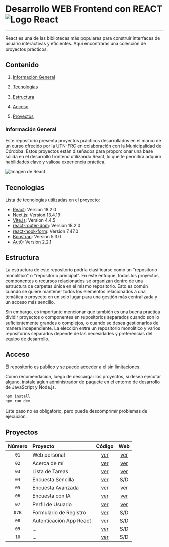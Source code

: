 # Desarrollo WEB Frontend con REACT ![Logo React](https://api.iconify.design/logos:react.svg)

***
React es una de las bibliotecas más populares para construir interfaces de usuario interactivas y eficientes. Aquí encontrarás una colección de proyectos prácticos.

## Contenido

1. [Información General](#información-general)

2. [Tecnologias](#tecnologias)

3. [Estructura](#estructura)

4. [Acceso](#acceso)

5. [Proyectos](#proyectos)

### Información General

Este repositorio presenta proyectos prácticos desarrollados en el marco de un curso ofrecido por la UTN-FRC en colaboración con la Municipalidad de Córdoba. Estos proyectos están diseñados para proporcionar una base sólida en el desarrollo frontend utilizando React, lo que te permitirá adquirir habilidades clave y valiosa experiencia práctica.

![Imagen de React](https://upload.wikimedia.org/wikipedia/commons/1/18/React_Native_Logo.png)

## Tecnologias

Lista de tecnologías utilizadas en el proyecto:

* [React](https://es.react.dev/): Version 18.2.0
* [Next.js](https://nextjs.org/): Version 13.4.19
* [Vite.js](https://vitejs.dev/): Version 4.4.5
* [react-router-dom](https://reactrouter.com/en/main): Version 18.2.0
* [react-hook-form](https://react-hook-form.com/): Version 7.47.0
* [Boostrap](https://getbootstrap.com/): Version 5.3.0
* [Aut0](https://auth0.com/): Version 2.2.1

## Estructura

La estructura de este repositorio podría clasificarse como un "repositorio monolítico" o "repositorio principal". En este enfoque, todos los proyectos, componentes o recursos relacionados se organizan dentro de una estructura de carpetas única en el mismo repositorio. Esto es común cuando se quiere mantener todos los elementos relacionados a una temática o proyecto en un solo lugar para una gestión más centralizada y un acceso más sencillo.

Sin embargo, es importante mencionar que también es una buena práctica dividir proyectos o componentes en repositorios separados cuando son lo suficientemente grandes o complejos, o cuando se desea gestionarlos de manera independiente. La elección entre un repositorio monolítico y varios repositorios separados depende de las necesidades y preferencias del equipo de desarrollo.

## Acceso

El repositorio es publico y se puede acceder a el sin limitaciones.

Como recomendacion, luego de descargar los proyectos, si desea ejecutar alguno, instale aglun administrador de paquete en el entorno de desarrollo de JavaScript y Node.js.

```cmd
npm install
npm run dev
```

Este paso no es obligatorio, pero puede descomprimir problemas de ejecución.

## Proyectos

| Número | Proyecto | Código | Web |
| :---: | :--- | :---: | :---: |
| `01` | Web personal | [ver](https://github.com/Lombardimn/Frontend-Developer-React/tree/main/projects/01-web_personal) | [ver](https://01-web-personal.netlify.app) |
| `02` | Acerca de mí | [ver](https://github.com/Lombardimn/Frontend-Developer-React/tree/main/projects/02-acerca_de_mi) | [ver](https://02-acerca-de-mi.netlify.app) |
| `03` | Lista de Tareas | [ver](https://github.com/Lombardimn/Frontend-Developer-React/tree/main/projects/03-lista_tareas) | [ver](https://03-lista-tareas.netlify.app) |
| `04` | Encuesta Sencilla | [ver](https://github.com/Lombardimn/Frontend-Developer-React/tree/main/projects/04-actividad_encuesta_app) | S/D |
| `05` | Encuesta Avanzada | [ver](https://github.com/Lombardimn/Frontend-Developer-React/tree/main/projects/05-actividad-encuestas-v2) | [ver](https://05-actividad-encuestas-v2.netlify.app) |
| `06` | Encuesta con IA | [ver](https://github.com/Lombardimn/Frontend-Developer-React/tree/main/projects/06-actividad-encuestas-ia) | [ver](https://06-actividad-encuestas-ia.netlify.app) |
| `07` | Perfil de Usuario | [ver](https://github.com/Lombardimn/Frontend-Developer-React/tree/main/projects/07-profile-react-deploy) | [ver](https://07-profile-react-deploy.netlify.app) |
| `07B` | Formulario de Registro | [ver](https://github.com/Lombardimn/Frontend-Developer-React/tree/main/projects/07b-registration-form) | S/D |
| `08` | Autenticación App React | [ver](https://github.com/Lombardimn/Frontend-Developer-React/tree/main/projects/08-activity-react-safety) | S/D |
| `09` | ... | [ver](https://github.com/Lombardimn/Frontend-Developer-React) | S/D |
| `10` | ... | [ver](https://github.com/Lombardimn/Frontend-Developer-React) | S/D |
